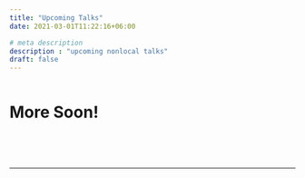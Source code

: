 ```yaml
---
title: "Upcoming Talks"
date: 2021-03-01T11:22:16+06:00

# meta description
description : "upcoming nonlocal talks"
draft: false
---
```



<h1 style="display:inline-block;">More Soon!</h1> &nbsp;&nbsp;&nbsp; <h2 style="display:inline-block;"></h2>

<br><br><hr>
